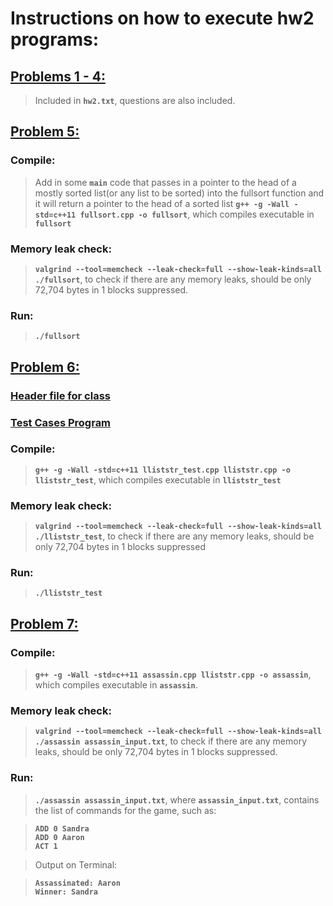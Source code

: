 # Instructions on how to execute hw2 programs:

## [Problems 1 - 4:](hw2.txt)

> Included in **`hw2.txt`**, questions are also included.



## [Problem 5:](fullsort.cpp)

### Compile: 
> Add in some **`main`** code that passes in a pointer to the head 
of a mostly sorted list(or any list to be sorted) into the
fullsort function and it will return a pointer to the
head of a sorted list
**`g++ -g -Wall -std=c++11 fullsort.cpp -o fullsort`**, 
which compiles executable in **`fullsort`**

### Memory leak check: 
> **`valgrind --tool=memcheck --leak-check=full --show-leak-kinds=all ./fullsort`**, 
to check if there are any memory leaks, should be only 72,704 bytes in 1 blocks 
suppressed.

### Run: 
> **`./fullsort`**



## [Problem 6:](lliststr.cpp)
### [Header file for  class](lliststr.h)
### [Test Cases Program](lliststr_test.cpp)

### Compile: 
> **`g++ -g -Wall -std=c++11 lliststr_test.cpp lliststr.cpp -o lliststr_test`**, which compiles 
executable in **`lliststr_test`**

### Memory leak check: 
> **`valgrind --tool=memcheck --leak-check=full --show-leak-kinds=all 
./lliststr_test`**, to check if there are any memory leaks, 
should be only 72,704 bytes in 1 blocks suppressed

### Run: 
> **`./lliststr_test`**



## [Problem 7:](assassin.cpp)

### Compile: 
> **`g++ -g -Wall -std=c++11 assassin.cpp lliststr.cpp -o assassin`**, 
which compiles executable in **`assassin`**.

### Memory leak check: 
> **`valgrind --tool=memcheck --leak-check=full --show-leak-kinds=all 
./assassin assassin_input.txt`**, 
to check if there are any memory leaks, should be only 
72,704 bytes in 1 blocks suppressed.

### Run: 
> **`./assassin assassin_input.txt`**, where **`assassin_input.txt`**, 
contains the list of commands for the game, such as:

>**`ADD 0 Sandra`**  
>**`ADD 0 Aaron`**  
>**`ACT 1`**

> Output on Terminal:

>**`Assassinated: Aaron`**  
>**`Winner: Sandra`**